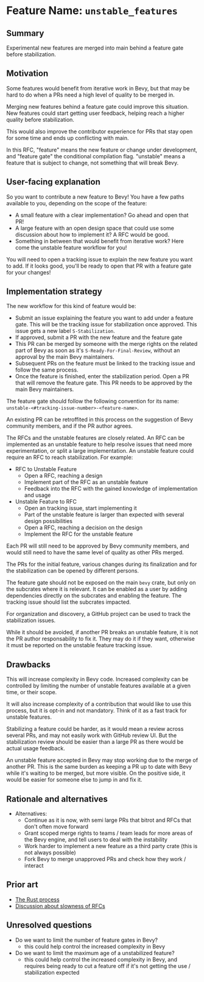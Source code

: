 # Feature Name: `unstable_features`

## Summary

Experimental new features are merged into main behind a feature gate before stabilization.

## Motivation

Some features would benefit from iterative work in Bevy, but that may be hard to do when a PRs need a high level of quality to be merged in. 

Merging new features behind a feature gate could improve this situation. New features could start getting user feedback, helping reach a higher quality before stabilization.

This would also improve the contributor experience for PRs that stay open for some time and ends up conflicting with main.

In this RFC, "feature" means the new feature or change under development, and "feature gate" the conditional compilation flag. "unstable" means a feature that is subject to change, not something that will break Bevy.

## User-facing explanation

So you want to contribute a new feature to Bevy! You have a few paths available to you, depending on the scope of the feature:
- A small feature with a clear implementation? Go ahead and open that PR!
- A large feature with an open design space that could use some discussion about how to implement it? A RFC would be good.
- Something in between that would benefit from iterative work? Here come the unstable feature workflow for you!

You will need to open a tracking issue to explain the new feature you want to add. If it looks good, you'll be ready to open that PR with a feature gate for your changes!

## Implementation strategy

The new workflow for this kind of feature would be:
- Submit an issue explaining the feature you want to add under a feature gate. This will be the tracking issue for stabilization once approved. This issue gets a new label `S-Stabilization`.
- If approved, submit a PR with the new feature and the feature gate
- This PR can be merged by someone with the merge rights on the related part of Bevy as soon as it's `S-Ready-For-Final-Review`, without an approval by the main Bevy maintainers.
- Subsequent PRs on the feature must be linked to the tracking issue and follow the same process.
- Once the feature is finished, enter the stabilization period. Open a PR that will remove the feature gate. This PR needs to be approved by the main Bevy maintainers.

The feature gate should follow the following convention for its name: `unstable-<#tracking-issue-number>-<feature-name>`.

An existing PR can be retroffited in this process on the suggestion of Bevy community members, and if the PR author agrees.

The RFCs and the unstable features are closely related. An RFC can be implemented as an unstable feature to help resolve issues that need more experimentation, or split a large implementation. An unstable feature could require an RFC to reach stabilization. For example:
- RFC to Unstable Feature
    - Open a RFC, reaching a design
    - Implement part of the RFC as an unstable feature
    - Feedback into the RFC with the gained knowledge of implementation and usage
- Unstable Feature to RFC
    - Open an tracking issue, start implementing it
    - Part of the unstable feature is larger than expected with several design possibilities
    - Open a RFC, reaching a decision on the design
    - Implement the RFC for the unstable feature


Each PR will still need to be approved by Bevy community members, and would still need to have the same level of quality as other PRs merged.

The PRs for the initial feature, various changes during its finalization and for the stabilization can be opened by different persons.

The feature gate should not be exposed on the main `bevy` crate, but only on the subcrates where it is relevant. It can be enabled as a user by adding dependencies directly on the subcrates and enabling the feature. The tracking issue should list the subcrates impacted.

For organization and discovery, a GitHub project can be used to track the stabilization issues.

While it should be avoided, if another PR breaks an unstable feature, it is not the PR author responsability to fix it. They may do it if they want, otherwise it must be reported on the unstable feature tracking issue.

## Drawbacks

This will increase complexity in Bevy code. Increased complexity can be controlled by limiting the number of unstable features available at a given time, or their scope.

It will also increase complexity of a contribution that would like to use this process, but it is opt-in and not mandatory. Think of it as a fast track for unstable features.

Stabilizing a feature could be harder, as it would mean a review across several PRs, and may not easily work with GitHub review UI. But the stabilization review should be easier than a large PR as there would be actual usage feedback.

An unstable feature accepted in Bevy may stop working due to the merge of another PR. This is the same burden as keeping a PR up to date with Bevy while it's waiting to be merged, but more visible. On the positive side, it would be easier for someone else to jump in and fix it.

## Rationale and alternatives

- Alternatives:
    - Continue as it is now, with semi large PRs that bitrot and RFCs that don't often move forward
    - Grant scoped merge rights to teams / team leads for more areas of the Bevy engine, and tell users to deal with the instability
    - Work harder to implement a new feature as a third party crate (this is not always possible)
    - Fork Bevy to merge unapproved PRs and check how they work / interact

## Prior art

- [The Rust process](https://rustc-dev-guide.rust-lang.org/implementing_new_features.html)
- [Discussion about slowness of RFCs](https://www.reddit.com/r/rust/comments/sy65f7/we_need_to_talk_about_rfcs/)

## Unresolved questions

- Do we want to limit the number of feature gates in Bevy?
    - this could help control the increased complexity in Bevy
- Do we want to limit the maximum age of a unstabilized feature?
    - this could help control the increased complexity in Bevy, and requires being ready to cut a feature off if it's not getting the use / stabilization expected
